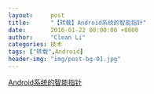 ```yaml
---
layout:     post
title:      "【转载】Android系统的智能指针"
date:       2016-01-22 00:00:00 +0800
author:     "Clean Li"
categories: 技术
tags: ["转载",Android]
header-img: "img/post-bg-01.jpg"
---
```

[Android系统的智能指针](http://blog.csdn.net/luoshengyang/article/details/6786239)
